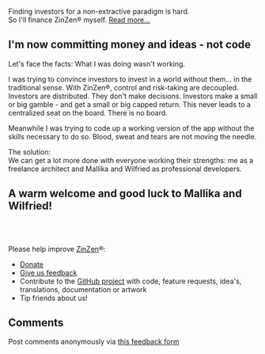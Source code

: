 Finding investors for a non-extractive paradigm is hard.  
So I'll finance ZinZen® myself. [Read more...](https://blog.zinzen.me/2022/02/04/Autofinancing.html)   

 

## I'm now committing money and ideas - not code
Let's face the facts: What I was doing wasn't working.  

I was trying to convince investors to invest in a world without them... in the traditional sense. With ZinZen®, control and risk-taking are decoupled. Investors are distributed. They don't make decisions. Investors make a small or big gamble - and get a small or big capped return. This never leads to a centralized seat on the board. There is no board.  

Meanwhile I was trying to code up a working version of the app without the skills necessary to do so. Blood, sweat and tears are not moving the needle.  

The solution:  
We can get a lot more done with everyone working their strengths: me as a freelance architect and Mallika and Wilfried as professional developers.   
  
## A warm welcome and good luck to Mallika and Wilfried! 
<br />
<br />

Please help improve [ZinZen](https://zinzen.me)®:  
- [Donate](https://donate.stripe.com/6oE4jK1iPcPT1m89AA)
- [Give us feedback](https://zinzen.me/Feedback)
- Contribute to the [GitHub project](https://github.com/tijlleenders/ZinZen) with code, feature requests, idea's, translations, documentation or artwork  
- Tip friends about us!

## Comments  
Post comments anonymously via [this feedback form](https://zinzen.me/Feedback)  
